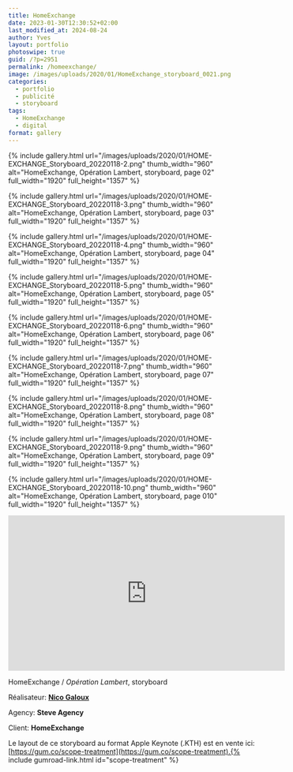 ```yaml
---
title: HomeExchange
date: 2023-01-30T12:30:52+02:00
last_modified_at: 2024-08-24
author: Yves
layout: portfolio
photoswipe: true
guid: /?p=2951
permalink: /homeexchange/
image: /images/uploads/2020/01/HomeExchange_storyboard_0021.png
categories:
  - portfolio
  - publicité
  - storyboard
tags:
  - HomeExchange
  - digital
format: gallery
---
```


<div class="photoswipe-gallery">
{% include gallery.html
 url="/images/uploads/2020/01/HOME-EXCHANGE_Storyboard_20220118-2.png"
 thumb_width="960" alt="HomeExchange, Opération Lambert, storyboard, page 02"
 full_width="1920" full_height="1357"
%}

{% include gallery.html
 url="/images/uploads/2020/01/HOME-EXCHANGE_Storyboard_20220118-3.png"
 thumb_width="960" alt="HomeExchange, Opération Lambert, storyboard, page 03"
 full_width="1920" full_height="1357"
%}

{% include gallery.html
 url="/images/uploads/2020/01/HOME-EXCHANGE_Storyboard_20220118-4.png"
 thumb_width="960" alt="HomeExchange, Opération Lambert, storyboard, page 04"
 full_width="1920" full_height="1357"
%}

{% include gallery.html
 url="/images/uploads/2020/01/HOME-EXCHANGE_Storyboard_20220118-5.png"
 thumb_width="960" alt="HomeExchange, Opération Lambert, storyboard, page 05"
 full_width="1920" full_height="1357"
%}

{% include gallery.html
 url="/images/uploads/2020/01/HOME-EXCHANGE_Storyboard_20220118-6.png"
 thumb_width="960" alt="HomeExchange, Opération Lambert, storyboard, page 06"
 full_width="1920" full_height="1357"
%}

{% include gallery.html
 url="/images/uploads/2020/01/HOME-EXCHANGE_Storyboard_20220118-7.png"
 thumb_width="960" alt="HomeExchange, Opération Lambert, storyboard, page 07"
 full_width="1920" full_height="1357"
%}

{% include gallery.html
 url="/images/uploads/2020/01/HOME-EXCHANGE_Storyboard_20220118-8.png"
 thumb_width="960" alt="HomeExchange, Opération Lambert, storyboard, page 08"
 full_width="1920" full_height="1357"
%}

{% include gallery.html
 url="/images/uploads/2020/01/HOME-EXCHANGE_Storyboard_20220118-9.png"
 thumb_width="960" alt="HomeExchange, Opération Lambert, storyboard, page 09"
 full_width="1920" full_height="1357"
%}

{% include gallery.html
 url="/images/uploads/2020/01/HOME-EXCHANGE_Storyboard_20220118-10.png"
 thumb_width="960" alt="HomeExchange, Opération Lambert, storyboard, page 010"
 full_width="1920" full_height="1357"
%}
</div>

<iframe width="560" height="315" src="https://www.youtube-nocookie.com/embed/cCVxIbU8btk?si=U1kLvJt1buXucmm5" title="YouTube video player" frameborder="0" allow="accelerometer; autoplay; clipboard-write; encrypted-media; gyroscope; picture-in-picture; web-share" referrerpolicy="strict-origin-when-cross-origin" allowfullscreen></iframe>

<br>

HomeExchange / *Opération Lambert*, storyboard

Réalisateur: **[Nico Galoux](https://www.hugggy.com/)**

Agency: **Steve Agency**

Client: **HomeExchange**


Le layout de ce storyboard au format Apple Keynote (.KTH) est en vente ici: [https://gum.co/scope-treatment](https://gum.co/scope-treatment).{% include gumroad-link.html id="scope-treatment" %}